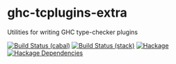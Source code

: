 # ghc-tcplugins-extra
Utilities for writing GHC type-checker plugins

[![Build Status (cabal)](https://github.com/clash-lang/ghc-tcplugins-extra-undef/actions/workflows/haskell-ci.yml/badge.svg)](https://github.com/clash-lang/ghc-tcplugins-extra-undef/actions/workflows/haskell-ci.yml)
[![Build Status (stack)](https://github.com/clash-lang/ghc-tcplugins-extra-undef/actions/workflows/stack.yml/badge.svg)](https://github.com/clash-lang/ghc-tcplugins-extra-undef/actions/workflows/stack.yml)
[![Hackage](https://img.shields.io/hackage/v/ghc-tcplugins-extra.svg)](https://hackage.haskell.org/package/ghc-tcplugins-extra)
[![Hackage Dependencies](https://img.shields.io/hackage-deps/v/ghc-tcplugins-extra.svg?style=flat)](http://packdeps.haskellers.com/feed?needle=exact%3Aghc-tcplugins-extra)
